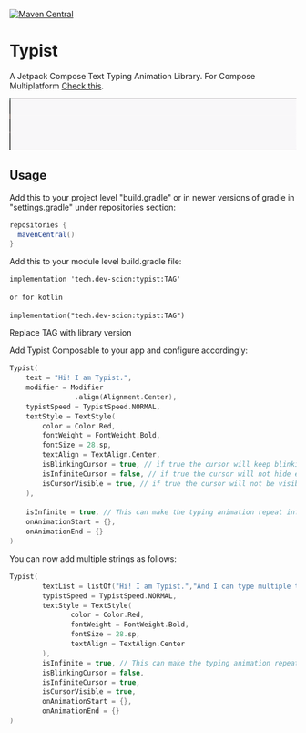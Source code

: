 [![Maven Central](https://img.shields.io/maven-central/v/tech.dev-scion/typist.svg?label=Maven%20Central)](https://search.maven.org/search?q=g:%22tech.dev-scion%22%20AND%20a:%22typist%22)

# Typist
A Jetpack Compose Text Typing Animation Library.
For Compose Multiplatform <a href="https://github.com/zeeshanali-k/Typist-CMP">Check this</a>.

<img src="/media/typist.gif">

## Usage
<p>Add this to your project level "build.gradle" or in newer versions of gradle in "settings.gradle" under repositories section:</p>

 ```groovy
repositories {
   mavenCentral()
}
```
<p>Add this to your module level build.gradle file:</p>

```groovy/kotlin
implementation 'tech.dev-scion:typist:TAG'

or for kotlin

implementation("tech.dev-scion:typist:TAG")
```
<p>Replace TAG with library version</p>

<p>Add Typist Composable to your app and configure accordingly:</p>

```kotlin
Typist(
    text = "Hi! I am Typist.",
    modifier = Modifier
                .align(Alignment.Center),
    typistSpeed = TypistSpeed.NORMAL,
    textStyle = TextStyle(
        color = Color.Red,
        fontWeight = FontWeight.Bold,
        fontSize = 28.sp,
        textAlign = TextAlign.Center,
        isBlinkingCursor = true, // if true the cursor will keep blinking
        isInfiniteCursor = false, // if true the cursor will not hide even after the text has been written
        isCursorVisible = true, // if true the cursor will not be visible at all
    ),

    isInfinite = true, // This can make the typing animation repeat infinitely
    onAnimationStart = {},
    onAnimationEnd = {}
)
```
<p>You can now add multiple strings as follows:</p>

```kotlin
Typist(
        textList = listOf("Hi! I am Typist.","And I can type multiple times"),//These strings will be typed in the specified order
        typistSpeed = TypistSpeed.NORMAL,
        textStyle = TextStyle(
               color = Color.Red,
               fontWeight = FontWeight.Bold,
               fontSize = 28.sp,
               textAlign = TextAlign.Center
        ),
        isInfinite = true, // This can make the typing animation repeat infinitely
        isBlinkingCursor = false,
        isInfiniteCursor = true,
        isCursorVisible = true,
        onAnimationStart = {},
        onAnimationEnd = {}
)
```

